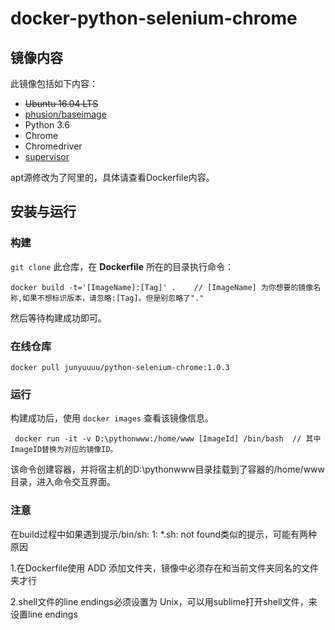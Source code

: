 # docker-python-selenium-chrome

## 镜像内容

此镜像包括如下内容：

- ~~Ubuntu 16.04 LTS~~
- [phusion/baseimage](https://github.com/phusion/baseimage-docker)
- Python 3.6
- Chrome
- Chromedriver
- [supervisor](https://github.com/Supervisor/supervisor)

apt源修改为了阿里的，具体请查看Dockerfile内容。

## 安装与运行
### 构建

`git clone` 此仓库，在 **Dockerfile** 所在的目录执行命令： 

	docker build -t='[ImageName]:[Tag]' .    // [ImageName] 为你想要的镜像名称,如果不想标识版本，请忽略:[Tag]。但是别忽略了"."

然后等待构建成功即可。

### 在线仓库

```
docker pull junyuuuu/python-selenium-chrome:1.0.3
```


### 运行

构建成功后，使用 `docker images` 查看该镜像信息。

	 docker run -it -v D:\pythonwww:/home/www [ImageId] /bin/bash  // 其中ImageID替换为对应的镜像ID。

该命令创建容器，并将宿主机的D:\pythonwww目录挂载到了容器的/home/www目录，进入命令交互界面。


### 注意
在build过程中如果遇到提示/bin/sh: 1: *.sh: not found类似的提示，可能有两种原因

1.在Dockerfile使用 ADD 添加文件夹，镜像中必须存在和当前文件夹同名的文件夹才行

2.shell文件的line endings必须设置为 Unix，可以用sublime打开shell文件，来设置line endings
